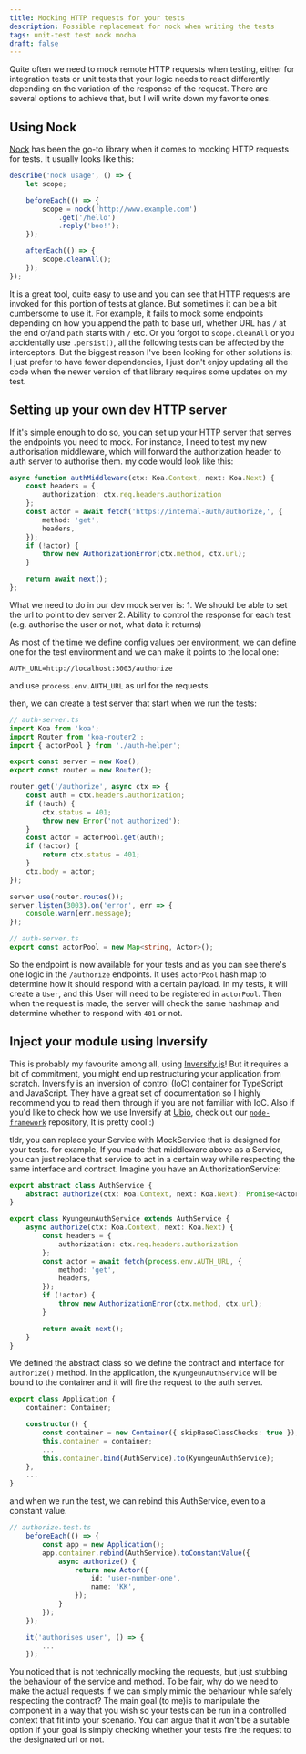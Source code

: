 ```yaml
---
title: Mocking HTTP requests for your tests
description: Possible replacement for nock when writing the tests
tags: unit-test test nock mocha
draft: false
---
```

Quite often we need to mock remote HTTP requests when testing, either for integration tests or unit tests that your logic needs to react differently depending on the variation of the response of the request. There are several options to achieve that, but I will write down my favorite ones.

## Using Nock
[Nock](https://github.com/nock/nock) has been the go-to library when it comes to mocking HTTP requests for tests. It usually looks like this:

```ts
describe('nock usage', () => {
    let scope;

    beforeEach(() => {
        scope = nock('http://www.example.com')
            .get('/hello')
            .reply('boo!');
    });

    afterEach(() => {
        scope.cleanAll();
    });
});
```

It is a great tool, quite easy to use and you can see that HTTP requests are invoked for this portion of tests at glance. But sometimes it can be a bit cumbersome to use it. For example, it fails to mock some endpoints depending on how you append the path to base url, whether URL has `/` at the end or/and `path` starts with `/` etc. Or you forgot to `scope.cleanAll` or you accidentally use `.persist()`, all the following tests can be affected by the interceptors. But the biggest reason I've been looking for other solutions is: I just prefer to have fewer dependencies, I just don't enjoy updating all the code when the newer version of that library requires some updates on my test.

## Setting up your own dev HTTP server
If it's simple enough to do so, you can set up your HTTP server that serves the endpoints you need to mock. For instance, I need to test my new authorisation middleware, which will forward the authorization header to auth server to authorise them. my code would look like this:

```ts
async function authMiddleware(ctx: Koa.Context, next: Koa.Next) {
    const headers = {
        authorization: ctx.req.headers.authorization
    };
    const actor = await fetch('https://internal-auth/authorize,', {
        method: 'get',
        headers,
    });
    if (!actor) {
        throw new AuthorizationError(ctx.method, ctx.url);
    }

    return await next();
};
```
What we need to do in our dev mock server is:
    1. We should be able to set the url to point to dev server
    2. Ability to control the response for each test (e.g. authorise the user or not, what data it returns)

As most of the time we define config values per environment, we can define one for the test environment and we can make it points to the local one:
```
AUTH_URL=http://localhost:3003/authorize
```
and use `process.env.AUTH_URL` as url for the requests.

then, we can create a test server that start when we run the tests:
```ts
// auth-server.ts
import Koa from 'koa';
import Router from 'koa-router2';
import { actorPool } from './auth-helper';

export const server = new Koa();
export const router = new Router();

router.get('/authorize', async ctx => {
    const auth = ctx.headers.authorization;
    if (!auth) {
        ctx.status = 401;
        throw new Error('not authorized');
    }
    const actor = actorPool.get(auth);
    if (!actor) {
        return ctx.status = 401;
    }
    ctx.body = actor;
});

server.use(router.routes());
server.listen(3003).on('error', err => {
    console.warn(err.message);
});

// auth-server.ts
export const actorPool = new Map<string, Actor>();
```

So the endpoint is now available for your tests and as you can see there's one logic in the `/authorize` endpoints. It uses `actorPool` hash map to determine how it should respond with a certain payload. In my tests, it will create a `User`, and this User will need to be registered in `actorPool`. Then when the request is made, the server will check the same hashmap and determine whether to respond with `401` or not.

## Inject your module using Inversify
This is probably my favourite among all, using [Inversify.js](https://github.com/inversify/InversifyJS)! But it requires a bit of commitment, you might end up restructuring your application from scratch. Inversify is an inversion of control (IoC) container for TypeScript and JavaScript. They have a great set of documentation so I highly recommend you to read them through if you are not familiar with IoC. Also if you'd like to check how we use Inversify at [Ubio](https://ub.io), check out our [`node-framework`](https://github.com/ubio/node-framework) repository, It is pretty cool :)

tldr, you can replace your Service with MockService that is designed for your tests. for example, If you made that middleware above as a Service, you can just replace that service to act in a certain way while respecting the same interface and contract. Imagine you have an AuthorizationService:
```ts
export abstract class AuthService {
    abstract authorize(ctx: Koa.Context, next: Koa.Next): Promise<Actor>;
}

export class KyungeunAuthService extends AuthService {
    async authorize(ctx: Koa.Context, next: Koa.Next) {
        const headers = {
            authorization: ctx.req.headers.authorization
        };
        const actor = await fetch(process.env.AUTH_URL, {
            method: 'get',
            headers,
        });
        if (!actor) {
            throw new AuthorizationError(ctx.method, ctx.url);
        }

        return await next();
    }
}
```
We defined the abstract class so we define the contract and interface for `authorize()` method. In the application, the `KyungeunAuthService` will be bound to the container and it will fire the request to the auth server.

```ts
export class Application {
    container: Container;

    constructor() {
        const container = new Container({ skipBaseClassChecks: true });
        this.container = container;
        ...
        this.container.bind(AuthService).to(KyungeunAuthService);
    },
    ...
}
```

and when we run the test, we can rebind this AuthService, even to a constant value.
```ts
// authorize.test.ts
    beforeEach(() => {
        const app = new Application();
        app.container.rebind(AuthService).toConstantValue({
            async authorize() {
                return new Actor({
                    id: 'user-number-one',
                    name: 'KK',
                });
            }
        });
    });

    it('authorises user', () => {
        ...
    });
```

You noticed that is not technically mocking the requests, but just stubbing the behaviour of the service and method. To be fair, why do we need to make the actual requests if we can simply mimic the behaviour while safely respecting the contract? The main goal (to me)is to manipulate the component in a way that you wish so your tests can be run in a controlled context that fit into your scenario. You can argue that it won't be a suitable option if your goal is simply checking whether your tests fire the request to the designated url or not.

